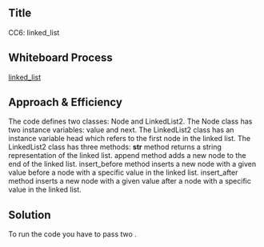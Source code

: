 ## Title
CC6: linked_list
## Whiteboard Process
<!-- Embedded whiteboard image -->
[linked_list](./cc6.jpg)

## Approach & Efficiency
<!-- What approach did you take? Why? What is the Big O space/time for this approach? -->
The code defines two classes: Node and LinkedList2.
The Node class has two instance variables: value and next.
The LinkedList2 class has an instance variable head which refers to the first node in the linked list.
The LinkedList2 class has three methods:
__str__ method returns a string representation of the linked list.
append method adds a new node to the end of the linked list.
insert_before method inserts a new node with a given value before a node with a specific value in the linked list.
insert_after method inserts a new node with a given value after a node with a specific value in the linked list.
## Solution
<!-- Show how to run your code, and examples of it in action -->
To run the code you have to pass two .

